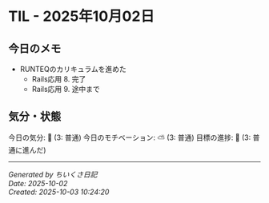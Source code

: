 # TIL - 2025年10月02日

## 今日のメモ
 - RUNTEQのカリキュラムを進めた
	 - Rails応用 8. 完了
	 - Rails応用 9. 途中まで

## 気分・状態
今日の気分: 🙂 (3: 普通)
今日のモチベーション: ⛅ (3: 普通)
目標の進捗: 🌱 (3: 普通に進んだ)

---
*Generated by ちいくさ日記*  
*Date: 2025-10-02*  
*Created: 2025-10-03 10:24:20*
